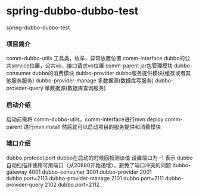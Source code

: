 # spring-dubbo-dubbo-test
spring-dubbo-dubbo-test
### 项目简介
comm-dubbo-utils 工具类，枚举，异常放置位置
comm-interface  dubbo的公共service位置，公共vo，接口请求vo位置
comm-parent     jar包管理模块
dubbo-consumer  dubbo的消费模块
dubbo-provider  dubbo服务提供模块(缓存或者其他服务服务)
dubbo-provider-manage 多数据源(数据库写服务)
dubbo-provider-query 单数据源(数据库查询服务)
### 启动介绍
启动前需将 comm-dubbo-utils，comm-interface进行mvn deploy
comm-parent 进行mvn install
然后就可以启动项目的服务提供和消费模块

### 端口介绍
dubbo.protocol.port dubbo在启动的时候回检测该值
设置端口为 -1 表示 dubbo 自动扫描并使用可用端口（从20880开始递增），避免了端口冲突的问题
dubbo-gateway 4001
dubbo-consumer  3001
dubbo-provider  2001        dubbo.port=2113
dubbo-provider-manage  2101    dubbo.port=2111
dubbo-provider-query   2102     dubbo.port=2112